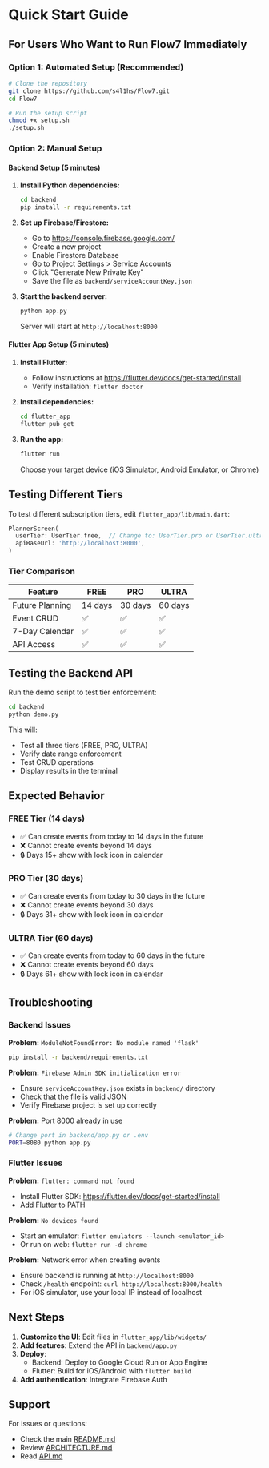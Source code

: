 # Quick Start Guide

## For Users Who Want to Run Flow7 Immediately

### Option 1: Automated Setup (Recommended)

```bash
# Clone the repository
git clone https://github.com/s4l1hs/Flow7.git
cd Flow7

# Run the setup script
chmod +x setup.sh
./setup.sh
```

### Option 2: Manual Setup

#### Backend Setup (5 minutes)

1. **Install Python dependencies:**
   ```bash
   cd backend
   pip install -r requirements.txt
   ```

2. **Set up Firebase/Firestore:**
   - Go to https://console.firebase.google.com/
   - Create a new project
   - Enable Firestore Database
   - Go to Project Settings > Service Accounts
   - Click "Generate New Private Key"
   - Save the file as `backend/serviceAccountKey.json`

3. **Start the backend server:**
   ```bash
   python app.py
   ```
   
   Server will start at `http://localhost:8000`

#### Flutter App Setup (5 minutes)

1. **Install Flutter:**
   - Follow instructions at https://flutter.dev/docs/get-started/install
   - Verify installation: `flutter doctor`

2. **Install dependencies:**
   ```bash
   cd flutter_app
   flutter pub get
   ```

3. **Run the app:**
   ```bash
   flutter run
   ```
   
   Choose your target device (iOS Simulator, Android Emulator, or Chrome)

## Testing Different Tiers

To test different subscription tiers, edit `flutter_app/lib/main.dart`:

```dart
PlannerScreen(
  userTier: UserTier.free,  // Change to: UserTier.pro or UserTier.ultra
  apiBaseUrl: 'http://localhost:8000',
)
```

### Tier Comparison

| Feature | FREE | PRO | ULTRA |
|---------|------|-----|-------|
| Future Planning | 14 days | 30 days | 60 days |
| Event CRUD | ✅ | ✅ | ✅ |
| 7-Day Calendar | ✅ | ✅ | ✅ |
| API Access | ✅ | ✅ | ✅ |

## Testing the Backend API

Run the demo script to test tier enforcement:

```bash
cd backend
python demo.py
```

This will:
- Test all three tiers (FREE, PRO, ULTRA)
- Verify date range enforcement
- Test CRUD operations
- Display results in the terminal

## Expected Behavior

### FREE Tier (14 days)
- ✅ Can create events from today to 14 days in the future
- ❌ Cannot create events beyond 14 days
- 🔒 Days 15+ show with lock icon in calendar

### PRO Tier (30 days)
- ✅ Can create events from today to 30 days in the future
- ❌ Cannot create events beyond 30 days
- 🔒 Days 31+ show with lock icon in calendar

### ULTRA Tier (60 days)
- ✅ Can create events from today to 60 days in the future
- ❌ Cannot create events beyond 60 days
- 🔒 Days 61+ show with lock icon in calendar

## Troubleshooting

### Backend Issues

**Problem:** `ModuleNotFoundError: No module named 'flask'`
```bash
pip install -r backend/requirements.txt
```

**Problem:** `Firebase Admin SDK initialization error`
- Ensure `serviceAccountKey.json` exists in `backend/` directory
- Check that the file is valid JSON
- Verify Firebase project is set up correctly

**Problem:** Port 8000 already in use
```bash
# Change port in backend/app.py or .env
PORT=8080 python app.py
```

### Flutter Issues

**Problem:** `flutter: command not found`
- Install Flutter SDK: https://flutter.dev/docs/get-started/install
- Add Flutter to PATH

**Problem:** `No devices found`
- Start an emulator: `flutter emulators --launch <emulator_id>`
- Or run on web: `flutter run -d chrome`

**Problem:** Network error when creating events
- Ensure backend is running at `http://localhost:8000`
- Check `/health` endpoint: `curl http://localhost:8000/health`
- For iOS simulator, use your local IP instead of localhost

## Next Steps

1. **Customize the UI**: Edit files in `flutter_app/lib/widgets/`
2. **Add features**: Extend the API in `backend/app.py`
3. **Deploy**: 
   - Backend: Deploy to Google Cloud Run or App Engine
   - Flutter: Build for iOS/Android with `flutter build`
4. **Add authentication**: Integrate Firebase Auth

## Support

For issues or questions:
- Check the main [README.md](README.md)
- Review [ARCHITECTURE.md](ARCHITECTURE.md)
- Read [API.md](backend/API.md)
